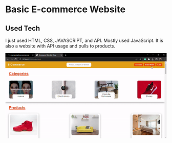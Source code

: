 <h1>Basic E-commerce Website</h1>

<h2>Used Tech</h2>

<p>I just used HTML, CSS, JAVASCRIPT, and API. Mostly used JavaScript. It is also a website with API usage and pulls to products.</p>

<img src="/ecommerce-screensave.gif">

